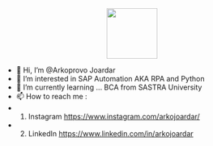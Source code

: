 <div id="header" align="center">
  <img src="https://media.giphy.com/media/qgQUggAC3Pfv687qPC/giphy.gif" width="100"/>
</div>

- 👋 Hi, I’m @Arkoprovo Joardar
- 👀 I’m interested in SAP Automation AKA RPA and Python 
- 🌱 I’m currently learning ... BCA from SASTRA University
- 📫 How to reach me :
- 1) Instagram https://www.instagram.com/arkojoardar/
- 2) LinkedIn https://www.linkedin.com/in/arkojoardar



<!---
ArkooJ/ArkooJ is a ✨ special ✨ repository because its `README.md` (this file) appears on your GitHub profile.
You can click the Preview link to take a look at your changes.
--->
